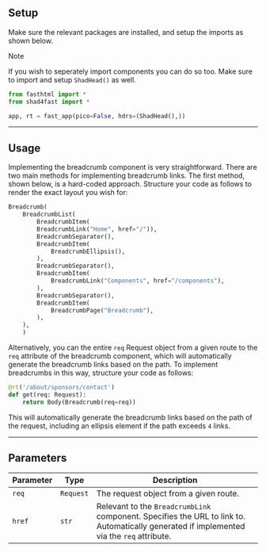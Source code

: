 ## Setup

Make sure the relevant packages are installed, and setup the imports as shown below.

> [!NOTE]
> If you wish to seperately import components you can do so too. Make sure to import and setup `ShadHead()` as well.

```python
from fasthtml import *
from shad4fast import *

app, rt = fast_app(pico=False, hdrs=(ShadHead(),))
```

---

## Usage

Implementing the breadcrumb component is very straightforward. There are two main methods for implementing breadcrumb links. The first method, shown below, is a hard-coded approach. Structure your code as follows to render the exact layout you wish for:

```py
Breadcrumb(
    BreadcrumbList(
        BreadcrumbItem(
        BreadcrumbLink("Home", href="/")),
        BreadcrumbSeparator(),
        BreadcrumbItem(
            BreadcrumbEllipsis(),
        ),
        BreadcrumbSeparator(),
        BreadcrumbItem(
            BreadcrumbLink("Components", href="/components"),
        ),
        BreadcrumbSeparator(),
        BreadcrumbItem(
            BreadcrumbPage("Breadcrumb"),
        ),
    ),
    )
```

Alternatively, you can the entire `req` Request object from a given route to the `req` attribute of the breadcrumb component, which will automatically generate the breadcrumb links based on the path. To implement breadcrumbs in this way, structure your code as follows:

```py
@rt('/about/sponsors/contact')
def get(req: Request):
    return Body(Breadcrumb(req=req))
```

This will automatically generate the breadcrumb links based on the path of the request, including an ellipsis element if the path exceeds `4` links.

---

## Parameters

| Parameter | Type      | Description                                                                                                                               |
| --------- | --------- | ----------------------------------------------------------------------------------------------------------------------------------------- |
| `req`     | `Request` | The request object from a given route.                                                                                                    |
| `href`    | `str`     | Relevant to the `BreadcrumbLink` component. Specifies the URL to link to. Automatically generated if implemented via the `req` attribute. |
